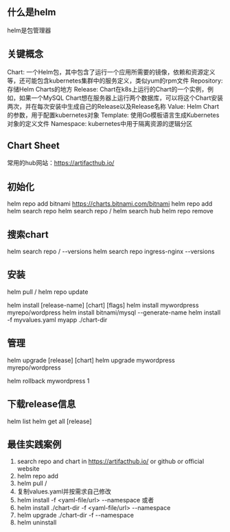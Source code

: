 ## 什么是helm
helm是包管理器

## 关键概念
Chart: 一个Helm包，其中包含了运行一个应用所需要的镜像，依赖和资源定义等，还可能包含kubernetes集群中的服务定义，类似yum的rpm文件
Repository: 存储Helm Charts的地方
Release: Chart在k8s上运行的Chart的一个实例，例如，如果一个MySQL Chart想在服务器上运行两个数据库，可以将这个Chart安装两次，并在每次安装中生成自己的Release以及Release名称
Value: Helm Chart的参数，用于配置kubernetes对象
Template: 使用Go模板语言生成Kubernetes对象的定义文件
Namespace: kubernetes中用于隔离资源的逻辑分区

## Chart Sheet
常用的hub网站：https://artifacthub.io/

## 初始化
helm repo add bitnami https://charts.bitnami.com/bitnami
helm repo add <repository-name> <url>
helm search repo <keyword>
helm search repo <repository-name>/<keyword>
helm search hub <keyword>
helm repo remove <repository-name>
## 搜索chart
helm search repo <repository-name>/<chart-name> --versions
helm search repo ingress-nginx --versions

## 安装
helm pull <repository-name>/<chart>
helm repo update

helm install [release-name] [chart] [flags]
helm install mywordpress myrepo/wordpress
helm install bitnami/mysql --generate-name
helm install -f myvalues.yaml myapp ./chart-dir

## 管理
helm upgrade [release] [chart]
helm upgrade mywordpress myrepo/wordpress

helm rollback mywordpress 1

## 下载release信息
helm list
helm get all [release]



## 最佳实践案例
1. search repo and chart in https://artifacthub.io/ or github or official website 
2. helm repo add <repo-name> <url>
3. helm pull <repository-name>/<chart>
4. 复制values.yaml并按需求自己修改
5. helm install <release-name> <chart>     -f <yaml-file/url> --namespace <namespace> 或者
6. helm install <release-name> ./chart-dir -f <yaml-file/url> --namespace <namespace>
7. helm upgrade <release-name> ./chart-dir -f <new-values> --namespace <namespace>
8. helm uninstall <release-name>

